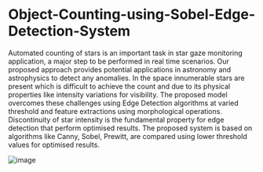 # Object-Counting-using-Sobel-Edge-Detection-System

Automated counting of stars is an important task in star gaze monitoring application, a major step to be performed in real time scenarios. Our proposed approach provides potential applications in astronomy and astrophysics to detect any anomalies. In the space innumerable stars are present which is difficult to achieve the count and due to its physical properties like intensity variations for visibility. The proposed model overcomes these challenges using Edge Detection algorithms at varied threshold and feature extractions using morphological operations. Discontinuity of star intensity is the fundamental property for edge detection that perform optimised results. The proposed system is based on algorithms like Canny, Sobel, Prewitt, are compared using lower threshold values for optimised results.

![image](https://github.com/user-attachments/assets/ecaf84a0-5c30-44a3-914d-42e4ec32f35f)

